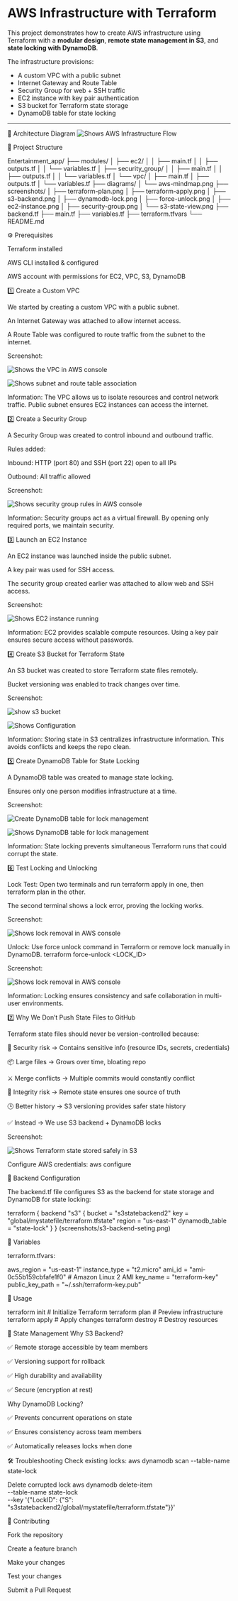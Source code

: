# AWS Infrastructure with Terraform

This project demonstrates how to create AWS infrastructure using Terraform with a **modular design**, **remote state management in S3**, and **state locking with DynamoDB**.

The infrastructure provisions:

- A custom VPC with a public subnet
- Internet Gateway and Route Table
- Security Group for web + SSH traffic
- EC2 instance with key pair authentication
- S3 bucket for Terraform state storage
- DynamoDB table for state locking

---


📌 Architecture Diagram
![Shows AWS Infrastructure Flow](screenshots/chart.png) 


📂 Project Structure

Entertainment_app/
        ├── modules/
        │   ├── ec2/
        │   │   ├── main.tf
        │   │   ├── outputs.tf
        │   │   └── variables.tf
        │   ├── security_group/
        │   │   ├── main.tf
        │   │   ├── outputs.tf
        │   │   └── variables.tf
        │   └── vpc/
        │       ├── main.tf
        │       ├── outputs.tf
        │       └── variables.tf
        ├── diagrams/
        │   └── aws-mindmap.png
        ├── screenshots/
        │   ├── terraform-plan.png
        │   ├── terraform-apply.png
        │   ├── s3-backend.png
        │   ├── dynamodb-lock.png
        │   ├── force-unlock.png
        │   ├── ec2-instance.png
        │   ├── security-group.png
        │   └── s3-state-view.png
        ├── backend.tf
        ├── main.tf
        ├── variables.tf
        ├── terraform.tfvars
        └── README.md


⚙️ Prerequisites

Terraform installed

AWS CLI installed & configured

AWS account with permissions for EC2, VPC, S3, DynamoDB


1️⃣ Create a Custom VPC

We started by creating a custom VPC with a public subnet.

An Internet Gateway was attached to allow internet access.

A Route Table was configured to route traffic from the subnet to the internet.

Screenshot:

![Shows the VPC in AWS console](screenshots/vpc.png) 

![Shows subnet and route table association
](screenshots/route-table.png)

Information:
The VPC allows us to isolate resources and control network traffic. Public subnet ensures EC2 instances can access the internet.

2️⃣ Create a Security Group

A Security Group was created to control inbound and outbound traffic.

Rules added:

Inbound: HTTP (port 80) and SSH (port 22) open to all IPs

Outbound: All traffic allowed

Screenshot:

![Shows security group rules in AWS console](screenshots/security-groups.png)

Information:
Security groups act as a virtual firewall. By opening only required ports, we maintain security.

3️⃣ Launch an EC2 Instance

An EC2 instance was launched inside the public subnet.

A key pair was used for SSH access.

The security group created earlier was attached to allow web and SSH access.

Screenshot:

![Shows EC2 instance running
](screenshots/ec2.png)

Information:
EC2 provides scalable compute resources. Using a key pair ensures secure access without passwords.

4️⃣ Create S3 Bucket for Terraform State

An S3 bucket was created to store Terraform state files remotely.

Bucket versioning was enabled to track changes over time.

Screenshot:

![show s3 bucket](screenshots/s3.png)

![ Shows Configuration](screenshots/s3-backend-seting.png)

Information:
Storing state in S3 centralizes infrastructure information. This avoids conflicts and keeps the repo clean.

5️⃣ Create DynamoDB Table for State Locking

A DynamoDB table was created to manage state locking.

Ensures only one person modifies infrastructure at a time.

Screenshot:

![Create DynamoDB table for lock management](screenshots/dynamodb.png)

![Shows DynamoDB table for lock management](screenshots/lock-dynamodb.png)

Information:
State locking prevents simultaneous Terraform runs that could corrupt the state.

6️⃣ Test Locking and Unlocking

Lock Test: Open two terminals and run terraform apply in one, then terraform plan in the other.

The second terminal shows a lock error, proving the locking works.

Screenshot:

![ Shows lock removal in AWS console](screenshots/locking.png)

Unlock: Use force unlock command in Terraform or remove lock manually in DynamoDB.
 terraform force-unlock <LOCK_ID>

Screenshot:

![Shows lock removal in AWS console
](screenshots/force-unlock.png) 

Information:
Locking ensures consistency and safe collaboration in multi-user environments.

7️⃣ Why We Don’t Push State Files to GitHub

Terraform state files should never be version-controlled because:

🔐 Security risk → Contains sensitive info (resource IDs, secrets, credentials)

📦 Large files → Grows over time, bloating repo

⚔️ Merge conflicts → Multiple commits would constantly conflict

🔄 Integrity risk → Remote state ensures one source of truth

🕒 Better history → S3 versioning provides safer state history

✅ Instead → We use S3 backend + DynamoDB locks

Screenshot:

![Shows Terraform state stored safely in S3](screenshots/state_view_in_s3.png)


Configure AWS credentials:
aws configure

🔧 Backend Configuration

The backend.tf file configures S3 as the backend for state storage and DynamoDB for state locking:

terraform {
  backend "s3" {
    bucket         = "s3statebackend2"
    key            = "global/mystatefile/terraform.tfstate"
    region         = "us-east-1"
    dynamodb_table = "state-lock"
  }
}
(screenshots/s3-backend-seting.png)

📑 Variables

terraform.tfvars:

aws_region       = "us-east-1"
instance_type    = "t2.micro"
ami_id           = "ami-0c55b159cbfafe1f0"  # Amazon Linux 2 AMI
key_name         = "terraform-key"
public_key_path  = "~/.ssh/terraform-key.pub"


🚀 Usage

terraform init     # Initialize Terraform
terraform plan     # Preview infrastructure
terraform apply    # Apply changes
terraform destroy  # Destroy resources



📌 State Management
Why S3 Backend?

✅ Remote storage accessible by team members

✅ Versioning support for rollback

✅ High durability and availability

✅ Secure (encryption at rest)

Why DynamoDB Locking?

✅ Prevents concurrent operations on state

✅ Ensures consistency across team members

✅ Automatically releases locks when done


🛠️ Troubleshooting
Check existing locks: 
aws dynamodb scan --table-name state-lock


Delete corrupted lock
aws dynamodb delete-item \
  --table-name state-lock \
  --key '{"LockID": {"S": "s3statebackend2/global/mystatefile/terraform.tfstate"}}'




🤝 Contributing

Fork the repository

Create a feature branch

Make your changes

Test your changes

Submit a Pull Request
